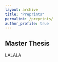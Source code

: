 ```yaml
---
layout: archive
title: "Preprints"
permalink: /preprints/
author_profile: true
---
```


## Master Thesis
LALALA

